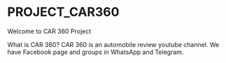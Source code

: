 # PROJECT_CAR360

Welcome to CAR 360 Project

What is CAR 360?
CAR 360 is an automobile review youtube channel. We have Facebook page and groups in WhatsApp and Telegram. 
